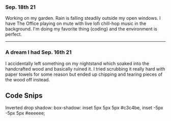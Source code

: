 ### Sep. 18th 21

Working on my garden. Rain is falling steadily outside my open windows. I have The Office playing on mute with live lofi chill-hop music in the background. I'm doing my favorite thing (coding) and the environment is perfect.

---

### A dream I had Sep. 16th 21

I accidentally left something on my nightstand which soaked into the handcrafted wood and basically ruined it. I tried scrubbing it really hard with paper towels for some reason but ended up chipping and tearing pieces of the wood off instead.


## Code Snips

Inverted drop shadow: box-shadow: inset 5px 5px 5px #c3c4be, inset -5px -5px 5px #eeeeee;
